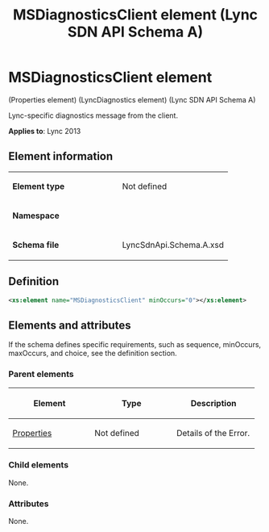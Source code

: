 ﻿---
title: MSDiagnosticsClient element  (Lync SDN API Schema A)
TOCTitle: MSDiagnosticsClient element
ms:assetid: 24d28145-4b9e-64f6-c491-204c5d115d5b
ms:mtpsurl: https://msdn.microsoft.com/en-us/library/Dn775129(v=office.15)
ms:contentKeyID: 62626103
ms.date: 07/24/2014
mtps_version: v=office.15
dev_langs:
- xml
---

# MSDiagnosticsClient element 

(Properties element) (LyncDiagnostics element) (Lync SDN API Schema A)

Lync-specific diagnostics message from the client.


**Applies to**: Lync 2013

## Element information

<table>
<colgroup>
<col style="width: 50%" />
<col style="width: 50%" />
</colgroup>
<tbody>
<tr class="odd">
<td><p><strong>Element type</strong></p></td>
<td><p>Not defined</p></td>
</tr>
<tr class="even">
<td><p><strong>Namespace</strong></p></td>
<td><p></p></td>
</tr>
<tr class="odd">
<td><p><strong>Schema file</strong></p></td>
<td><p>LyncSdnApi.Schema.A.xsd</p></td>
</tr>
</tbody>
</table>


## Definition

``` xml
<xs:element name="MSDiagnosticsClient" minOccurs="0"></xs:element>
```

## Elements and attributes

If the schema defines specific requirements, such as sequence, minOccurs, maxOccurs, and choice, see the definition section.

### Parent elements

<table>
<colgroup>
<col style="width: 33%" />
<col style="width: 33%" />
<col style="width: 33%" />
</colgroup>
<thead>
<tr class="header">
<th><p>Element</p></th>
<th><p>Type</p></th>
<th><p>Description</p></th>
</tr>
</thead>
<tbody>
<tr class="odd">
<td><p><a href="properties-element-lyncdiagnostics-element-lync-sdn-api-schema-a.md">Properties</a></p></td>
<td><p>Not defined</p></td>
<td><p>Details of the Error.</p></td>
</tr>
</tbody>
</table>


### Child elements

None.

### Attributes

None.

